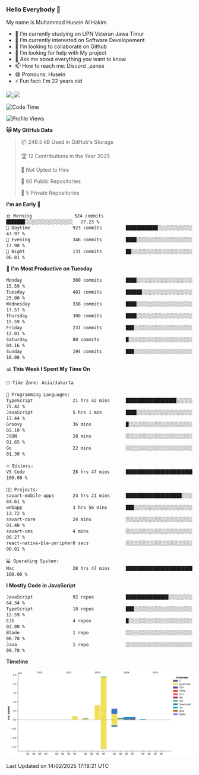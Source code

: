 ### Hello Everybody 👋

My name is Muhammad Husein Al Hakim

- 🔭 I’m currently studying on UPN Veteran Jawa Timur
- 🌱 I’m currently interested on Software Developement
- 👯 I’m looking to collaborate on Github
- 🤔 I’m looking for help with My project
- 💬 Ask me about everything you want to know
- 📫 How to reach me: Discord _zense
- 😄 Pronouns: Husein
- ⚡ Fun fact: I'm 22 years old

<p align="left">
<a href="https://github.com/huseinhq">
  <img height="180em" src="https://github-readme-stats-eight-theta.vercel.app/api?username=huseinhq&show_icons=true&theme=algolia&include_all_commits=true&count_private=true"/>
  <img height="180em" src="https://github-readme-stats-eight-theta.vercel.app/api/top-langs/?username=huseinhq&layout=compact&langs_count=8&theme=algolia"/>
</a>
</p>

<!--START_SECTION:waka-->
![Code Time](http://img.shields.io/badge/Code%20Time-1%2C855%20hrs%2013%20mins-blue)

![Profile Views](http://img.shields.io/badge/Profile%20Views-0-blue)

**🐱 My GitHub Data** 

> 📦 248.5 kB Used in GitHub's Storage 
 > 
> 🏆 12 Contributions in the Year 2025
 > 
> 🚫 Not Opted to Hire
 > 
> 📜 66 Public Repositories 
 > 
> 🔑 5 Private Repositories 
 > 
**I'm an Early 🐤** 

```text
🌞 Morning                524 commits         ███████░░░░░░░░░░░░░░░░░░   27.23 % 
🌆 Daytime                923 commits         ████████████░░░░░░░░░░░░░   47.97 % 
🌃 Evening                346 commits         ████░░░░░░░░░░░░░░░░░░░░░   17.98 % 
🌙 Night                  131 commits         ██░░░░░░░░░░░░░░░░░░░░░░░   06.81 % 
```
📅 **I'm Most Productive on Tuesday** 

```text
Monday                   300 commits         ████░░░░░░░░░░░░░░░░░░░░░   15.59 % 
Tuesday                  481 commits         ██████░░░░░░░░░░░░░░░░░░░   25.00 % 
Wednesday                338 commits         ████░░░░░░░░░░░░░░░░░░░░░   17.57 % 
Thursday                 300 commits         ████░░░░░░░░░░░░░░░░░░░░░   15.59 % 
Friday                   231 commits         ███░░░░░░░░░░░░░░░░░░░░░░   12.01 % 
Saturday                 80 commits          █░░░░░░░░░░░░░░░░░░░░░░░░   04.16 % 
Sunday                   194 commits         ███░░░░░░░░░░░░░░░░░░░░░░   10.08 % 
```


📊 **This Week I Spent My Time On** 

```text
🕑︎ Time Zone: Asia/Jakarta

💬 Programming Languages: 
TypeScript               21 hrs 42 mins      ███████████████████░░░░░░   75.42 % 
JavaScript               5 hrs 1 min         ████░░░░░░░░░░░░░░░░░░░░░   17.44 % 
Groovy                   36 mins             █░░░░░░░░░░░░░░░░░░░░░░░░   02.10 % 
JSON                     28 mins             ░░░░░░░░░░░░░░░░░░░░░░░░░   01.65 % 
Go                       22 mins             ░░░░░░░░░░░░░░░░░░░░░░░░░   01.30 % 

🔥 Editors: 
VS Code                  28 hrs 47 mins      █████████████████████████   100.00 % 

🐱‍💻 Projects: 
savart-mobile-apps       24 hrs 21 mins      █████████████████████░░░░   84.61 % 
webapp                   3 hrs 56 mins       ███░░░░░░░░░░░░░░░░░░░░░░   13.72 % 
savart-core              24 mins             ░░░░░░░░░░░░░░░░░░░░░░░░░   01.40 % 
savart-cms               4 mins              ░░░░░░░░░░░░░░░░░░░░░░░░░   00.27 % 
react-native-ble-peripher0 secs              ░░░░░░░░░░░░░░░░░░░░░░░░░   00.01 % 

💻 Operating System: 
Mac                      28 hrs 47 mins      █████████████████████████   100.00 % 
```

**I Mostly Code in JavaScript** 

```text
JavaScript               92 repos            ████████████████░░░░░░░░░   64.34 % 
TypeScript               18 repos            ███░░░░░░░░░░░░░░░░░░░░░░   12.59 % 
EJS                      4 repos             █░░░░░░░░░░░░░░░░░░░░░░░░   02.80 % 
Blade                    1 repo              ░░░░░░░░░░░░░░░░░░░░░░░░░   00.70 % 
Java                     1 repo              ░░░░░░░░░░░░░░░░░░░░░░░░░   00.70 % 
```



**Timeline**

![Lines of Code chart](https://raw.githubusercontent.com/HuseinHQ/HuseinHQ/main/assets/bar_graph.png)


 Last Updated on 14/02/2025 17:18:21 UTC
<!--END_SECTION:waka-->
